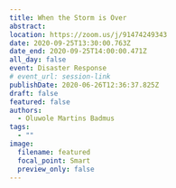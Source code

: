 ```yaml
---
title: When the Storm is Over
abstract: 
location: https://zoom.us/j/91474249343
date: 2020-09-25T13:30:00.763Z
date_end: 2020-09-25T14:00:00.471Z
all_day: false
event: Disaster Response
# event_url: session-link
publishDate: 2020-06-26T12:36:37.825Z
draft: false
featured: false
authors:
  - Oluwole Martins Badmus
tags:
  - ""
image:
  filename: featured
  focal_point: Smart
  preview_only: false
---
```

